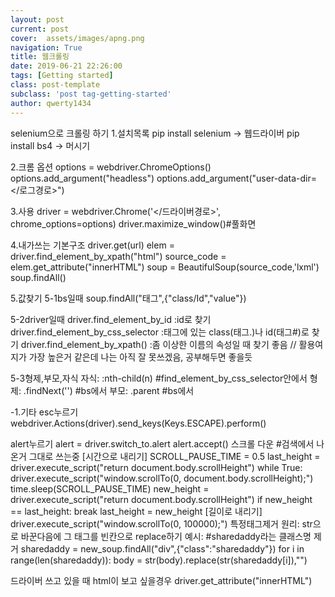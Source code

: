 ```yaml
---
layout: post
current: post
cover:  assets/images/apng.png
navigation: True
title: 웹크롤링
date: 2019-06-21 22:26:00
tags: [Getting started]
class: post-template
subclass: 'post tag-getting-started'
author: qwerty1434
---
```




selenium으로 크롤링 하기
1.설치목록
pip install selenium -> 웹드라이버
pip install bs4 -> 머시기

2.크롬 옵션
options = webdriver.ChromeOptions()
options.add_argument("headless")
options.add_argument("user-data-dir=</로그경로>")


3.사용
driver = webdriver.Chrome('</드라이버경로>', chrome_options=options)
driver.maximize_window()#풀화면


4.내가쓰는 기본구조
driver.get(url)
elem = driver.find_element_by_xpath("html")
source_code = elem.get_attribute("innerHTML")
soup = BeautifulSoup(source_code,'lxml')
soup.findAll()

5.값찾기
5-1bs일때 
soup.findAll("태그",{"class/Id","value"})

5-2driver일때 
driver.find_element_by_id :id로 찾기
driver.find_element_by_css_selector :태그에 있는 class(태그.)나 id(태그#)로 찾기
driver.find_element_by_xpath() :좀 이상한 이름의 속성일 때 찾기 좋음 // 활용여지가 가장 높은거 같은데 나는 아직 잘 못쓰겠음, 공부해두면 좋을듯

5-3형제,부모,자식
자식:
:nth-child(n) #find_element_by_css_selector안에서
형제:
.findNext('') #bs에서
부모:
.parent #bs에서



-1.기타
esc누르기
  webdriver.Actions(driver).send_keys(Keys.ESCAPE).perform()

alert누르기
  alert = driver.switch_to.alert
  alert.accept()
스크롤 다운 #검색에서 나온거 그대로 쓰는중
  [시간으로 내리기]
  SCROLL_PAUSE_TIME = 0.5
  last_height = driver.execute_script("return document.body.scrollHeight")
  while True:
      driver.execute_script("window.scrollTo(0, document.body.scrollHeight);")
      time.sleep(SCROLL_PAUSE_TIME)
      new_height = driver.execute_script("return document.body.scrollHeight")
      if new_height == last_height:
          break
      last_height = new_height
  [길이로 내리기]
    driver.execute_script("window.scrollTo(0, 100000);")
특정태그제거
원리: 
  str으로 바꾼다음에 그 태그를 빈칸으로 replace하기
예시: #sharedaddy라는 클래스명 제거
  sharedaddy = new_soup.findAll("div",{"class":"sharedaddy"})
  for i in range(len(sharedaddy)):
      body = str(body).replace(str(sharedaddy[i]),"")  
 
드라이버 쓰고 있을 때 html이 보고 싶을경우
  driver.get_attribute("innerHTML")
